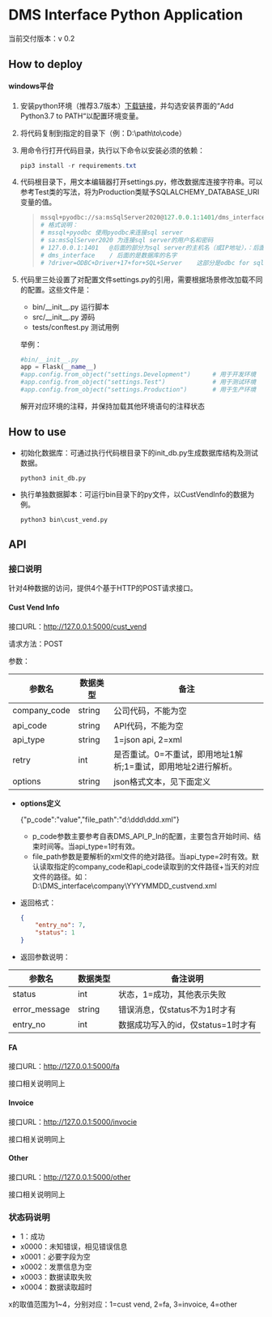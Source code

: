 # DMS Interface Python Application

当前交付版本：v 0.2



## How to deploy

#### windows平台

1. 安装python环境（推荐3.7版本）[下载链接](https://www.python.org/ftp/python/3.8.6/python-3.8.6rc1-amd64.exe)，并勾选安装界面的“Add Python3.7 to PATH“以配置环境变量。

2. 将代码复制到指定的目录下（例：D:\path\to\code）

3. 用命令行打开代码目录，执行以下命令以安装必须的依赖：

   ```powershell
   pip3 install -r requirements.txt
   ```

4. 代码根目录下，用文本编辑器打开settings.py，修改数据库连接字符串。可以参考Test类的写法，将为Production类赋予SQLALCHEMY_DATABASE_URI变量的值。

   > ```python
   > mssql+pyodbc://sa:msSqlServer2020@127.0.0.1:1401/dms_interface?driver=ODBC+Driver+17+for+SQL+Server
   > # 格式说明：
   > # mssql+pyodbc	使用pyodbc来连接sql server
   > # sa:msSqlServer2020 为连接sql server的用户名和密码
   > # 127.0.0.1:1401	@后面的部分为sql server的主机名（或IP地址），：后面是端口号（默认1433）
   > # dms_interface	/ 后面的是数据库的名字
   > # ?driver=ODBC+Driver+17+for+SQL+Server	这部分是odbc for sqlserver驱动的版本，这里连接的是sql server 2017
   > ```

5. 代码里三处设置了对配置文件settings.py的引用，需要根据场景修改加载不同的配置。这些文件是：

   - bin/\_\_init\_\_.py	        运行脚本
   - src/\_\_init\_\_.py            源码
   - tests/conftest.py         测试用例

   举例：

   ```python
   #bin/__init__.py
   app = Flask(__name__)
   #app.config.from_object("settings.Development")      # 用于开发环境
   #app.config.from_object("settings.Test")             # 用于测试环境
   #app.config.from_object("settings.Production")       # 用于生产环境
   ```

   解开对应环境的注释，并保持加载其他环境语句的注释状态

## How to use

- 初始化数据库：可通过执行代码根目录下的init_db.py生成数据库结构及测试数据。

  ```shell
  python3 init_db.py
  ```

- 执行单独数据脚本：可运行bin目录下的py文件，以CustVendInfo的数据为例。

  ```shell
  python3 bin\cust_vend.py
  ```

## API

### 接口说明

针对4种数据的访问，提供4个基于HTTP的POST请求接口。

#### Cust Vend Info

接口URL：http://127.0.0.1:5000/cust_vend

请求方法：POST

参数：

| 参数名       | 数据类型 | 备注                                                         |
| ------------ | -------- | ------------------------------------------------------------ |
| company_code | string   | 公司代码，不能为空                                           |
| api_code     | string   | API代码，不能为空                                            |
| api_type     | string   | 1=json api, 2=xml                                            |
| retry        | int      | 是否重试。0=不重试，即用地址1解析;1=重试，即用地址2进行解析。 |
| options      | string   | json格式文本，见下面定义                                     |

- **options定义**

  {"p_code":"value","file_path":"d:\ddd\ddd.xml"}

  - p_code参数主要参考自表DMS\_API\_P\_In的配置，主要包含开始时间、结束时间等。当api_type=1时有效。
  - file_path参数是要解析的xml文件的绝对路径。当api_type=2时有效。默认读取指定的company_code和api_code读取到的文件路径+当天的对应文件的路径。如：D:\DMS_interface\company\YYYYMMDD_custvend.xml

  

- 返回格式：

  ```json
  {
      "entry_no": 7,
      "status": 1
  }
  ```

- 返回参数说明：

| 参数名        | 数据类型 | 备注说明                           |
| ------------- | -------- | ---------------------------------- |
| status        | int      | 状态，1=成功，其他表示失败         |
| error_message | string   | 错误消息，仅status不为1时才有      |
| entry_no      | int      | 数据成功写入的id，仅status=1时才有 |

  

#### FA

接口URL：http://127.0.0.1:5000/fa

接口相关说明同上

#### Invoice

接口URL：http://127.0.0.1:5000/invocie

接口相关说明同上

#### Other

接口URL：http://127.0.0.1:5000/other

接口相关说明同上

### 状态码说明

- 1：成功
- x0000：未知错误，相见错误信息
- x0001：必要字段为空
- x0002：发票信息为空
- x0003：数据读取失败
- x0004：数据读取超时

x的取值范围为1~4，分别对应：1=cust vend, 2=fa, 3=invoice, 4=other